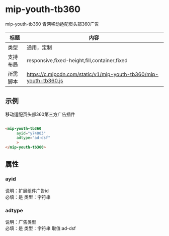 # mip-youth-tb360

mip-youth-tb360 青网移动适配页头部360广告

标题|内容
----|----
类型|通用，定制
支持布局|responsive,fixed-height,fill,container,fixed
所需脚本|https://c.mipcdn.com/static/v1/mip-youth-tb360/mip-youth-tb360.js

## 示例

移动适配页头部360第三方广告插件
```html
	
<mip-youth-tb360
     ayid="y74003"
	 adtype="ad-dsf"
     >
</mip-youth-tb360>
```

## 属性

### ayid

说明：扩展组件广告id  
必填：是
类型：字符串

### adtype

说明：广告类型  
必填：是
类型：字符串
取值:ad-dsf
 
